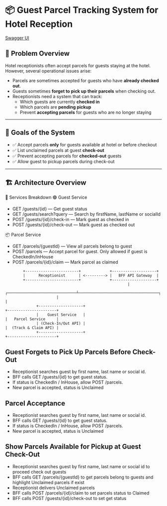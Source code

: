 
# 📦 Guest Parcel Tracking System for Hotel Reception
[Swagger UI](http://localhost:9000/swagger-ui/index.html)
## 🧾 Problem Overview

Hotel receptionists often accept parcels for guests staying at the hotel. However, several operational issues arise:
- Parcels are sometimes accepted for guests who have **already checked out**.
- Guests sometimes **forget to pick up their parcels** when checking out.
- Receptionists need a system that can track:
  - Which guests are currently **checked in**
  - Which parcels are **pending pickup**
  - Prevent **accepting parcels** for guests who are no longer staying

---

## 🎯 Goals of the System

- ✅ Accept parcels **only** for guests available at hotel or before checkout
- ✅ List unclaimed parcels at guest **check-out**
- ✅ Prevent accepting parcels for **checked-out** guests
- ✅ Allow guest to pickup parcels during check-out

---

## 🏗️ Architecture Overview

🧩 Services Breakdown
🟢 Guest Service
- GET /guests/{id} — Get guest status 
- GET /guests/search?query — Search by firstName, lastName or socialId
- POST /guests/{id}/check-in — Mark guest as checked in
- POST /guests/{id}/check-out — Mark guest as checked out

📦 Parcel Service
- GET /parcels/{guestId} — View all parcels belong to guest
- POST /parcels — Accept parcel for guest. Only allowed if guest is CheckedIn/InHouse
- POST /parcels/{id}/claim — Mark parcel as claimed

```plaintext
        +------------------------+             +--------------------+
        |      Receptionist      | <---------> |   BFF API Gateway  |
        +------------------------+             +--------------------+
                                                       |
                       ┌───────────────────────────────┴────────────────────────────────────┐
                       |                                                                    |
              +--------------------+                                          +----------------------+     
              |    Guest Service   |                                          |   Parcel Service     |      
              | (Check-In/Out API) |                                          |  (Track & Claim API) |     
              +--------------------+                                          +----------------------+
```
## Guest Forgets to Pick Up Parcels Before Check-Out
- Receptionist searches guest by first name, last name or social id.
- BFF calls GET /guests/{id} to get guest status.
- If status is CheckedIn / InHouse, allow POST /parcels.
- New parcel is accepted, status is Unclaimed

## Parcel Acceptance
- Receptionist searches guest by first name, last name or social id.
- BFF calls GET /guests/{id} to get guest status.
- If status is CheckedIn / InHouse, allow POST /parcels.
- New parcel is accepted, status is Unclaimed

## Show Parcels Available for Pickup at Guest Check-Out
- Receptionist searches guest by first name, last name or social id to proceed check out guests
- BFF calls GET /parcels/{guestId} to get parcels belong to guests and highlight Unclaimed parcels if exist
- Receptionist delivers Unclaimed parcels
- BFF calls POST /parcels/{id}/claim to set parcels status to Claimed
- BFF calls POST /guests/{id}/check-out to set get status
